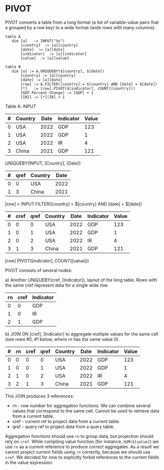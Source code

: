 # PIVOT

PIVOT converts a table from a long format (a list of variable-value pairs that a grouped by a row key) to a wide format
(wide rows with many columns).

```
table A
   dim [a]   := INPUT("%s")
       [country]  := [a][country]
       [date]  := [a][date]
       [indicator]  := [a][indicator]
       [value]  := [a][value]

table B
   dim [a] := A.UNIQUEBY($[country], $[date])
       [country] := [a][country]
       [date] := [a][date]
       [row] := A.FILTER([country] = $[country] AND [date] = $[date])
       [*]   := [row].PIVOT($[indicator], COUNT([country]))
       [GDP Percent Change] := [GDP] + 1
       [IR2] := [*][IR] + 1
```

Table A: INPUT

| # | Country | Date | Indicator | Value |
|---|---------|------|-----------|-------|
| 0 | USA     | 2022 | GDP       | 123   |
| 1 | USA     | 2022 | GDP       | 1     |
| 2 | USA     | 2022 | IR        | 4     |
| 3 | China   | 2021 | GDP       | 121   |

UNIQUEBY(INPUT, [Country], [Date])

| # | qref | Country | Date |
|---|------|---------|------|
| 0 | 0    | USA     | 2022 |
| 1 | 3    | China   | 2021 |

[row] = INPUT.FILTER([country] = $[country] AND [date] = $[date])

| # | cref | qref | Country | Date | Indicator | Value |
|---|------|------|---------|------|-----------|-------|
| 0 | 0    | 0    | USA     | 2022 | GDP       | 123   |
| 1 | 0    | 1    | USA     | 2022 | GDP       | 1     |
| 2 | 0    | 2    | USA     | 2022 | IR        | 4     |
| 3 | 1    | 3    | China   | 2021 | GDP       | 121   |


[row].PIVOT($[indicator], COUNT($[value]))

PIVOT consists of several nodes:

a) Another UNIQUEBY(cref, [Indicator]), layout of the long table.
Rows with the same cref represent data for a single wide row.

| rn | cref | Indicator |
|----|------|-----------|
| 0  | 0    | GDP       |
| 1  | 0    | IR        |
| 2  | 1    | GDP       |

b) JOIN ON [cref], [Indicator] to aggregate multiple values for the same cell 
(see rows #0, #1 below, where rn has the same value 0).

| # | rn | cref | qref | Country | Date | Indicator | Value |
|---|----|------|------|---------|------|-----------|-------|
| 0 | 0  | 0    | 0    | USA     | 2022 | GDP       | 123   |
| 1 | 0  | 0    | 1    | USA     | 2022 | GDP       | 1     |
| 2 | 1  | 0    | 2    | USA     | 2022 | IR        | 4     |
| 3 | 2  | 1    | 3    | China   | 2021 | GDP       | 121   |

This JOIN produces 3 references:
* rn - row number for aggregation functions. We can combine several values that correspond to the same cell.
  Cannot be used to retrieve data from a current table.
* cref - current ref to project data from a current table.
* qref - query ref to project data from a query table.

Aggregation functions should use `rn` to group data, but projection should rely on `cref`.
While compiling value function (for instance, `SUM($[value]`) we use `rn` as a current reference to produce 
correct aggregates. As a result we cannot project current fields using `rn` correctly, because we should use `cref`.
We decided for now to explicitly forbid references to the current fields in the value expression.
